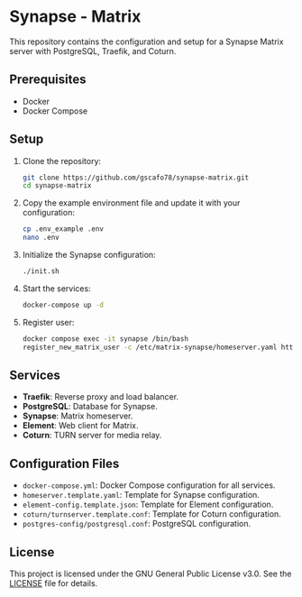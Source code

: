 # Synapse - Matrix

This repository contains the configuration and setup for a Synapse Matrix server with PostgreSQL, Traefik, and Coturn.

## Prerequisites

- Docker
- Docker Compose

## Setup

1. Clone the repository:
    ```sh
    git clone https://github.com/gscafo78/synapse-matrix.git
    cd synapse-matrix
    ```

2. Copy the example environment file and update it with your configuration:
    ```sh
    cp .env_example .env
    nano .env
    ```

3. Initialize the Synapse configuration:
    ```sh
    ./init.sh
    ```

4. Start the services:
    ```sh
    docker-compose up -d
    ```

5. Register user:
    ```sh
    docker compose exec -it synapse /bin/bash
    register_new_matrix_user -c /etc/matrix-synapse/homeserver.yaml http://localhost:8008
    ```

## Services

- **Traefik**: Reverse proxy and load balancer.
- **PostgreSQL**: Database for Synapse.
- **Synapse**: Matrix homeserver.
- **Element**: Web client for Matrix.
- **Coturn**: TURN server for media relay.

## Configuration Files

- `docker-compose.yml`: Docker Compose configuration for all services.
- `homeserver.template.yaml`: Template for Synapse configuration.
- `element-config.template.json`: Template for Element configuration.
- `coturn/turnserver.template.conf`: Template for Coturn configuration.
- `postgres-config/postgresql.conf`: PostgreSQL configuration.

## License

This project is licensed under the GNU General Public License v3.0. See the [LICENSE](LICENSE) file for details.

